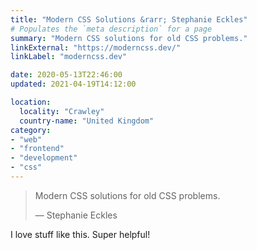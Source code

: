 ```yaml
---
title: "Modern CSS Solutions &rarr; Stephanie Eckles"
# Populates the `meta description` for a page
summary: "Modern CSS solutions for old CSS problems."
linkExternal: "https://moderncss.dev/"
linkLabel: "moderncss.dev"

date: 2020-05-13T22:46:00
updated: 2021-04-19T14:12:00

location:
  locality: "Crawley"
  country-name: "United Kingdom"
category:
- "web"
- "frontend"
- "development"
- "css"
---
```


> Modern CSS solutions for old CSS problems.
> <footer>&mdash; Stephanie Eckles</footer>

I love stuff like this. Super helpful!
